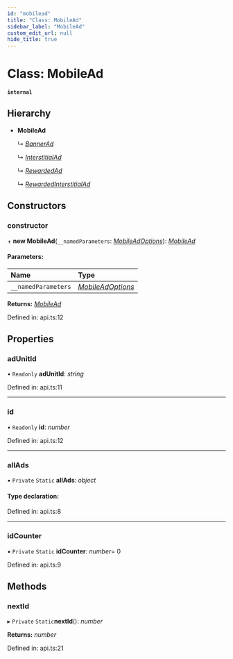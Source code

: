 ```yaml
---
id: "mobilead"
title: "Class: MobileAd"
sidebar_label: "MobileAd"
custom_edit_url: null
hide_title: true
---
```


# Class: MobileAd

**`internal`** 

## Hierarchy

* **MobileAd**

  ↳ [*BannerAd*](bannerad.md)

  ↳ [*InterstitialAd*](interstitialad.md)

  ↳ [*RewardedAd*](rewardedad.md)

  ↳ [*RewardedInterstitialAd*](rewardedinterstitialad.md)

## Constructors

### constructor

\+ **new MobileAd**(`__namedParameters`: [*MobileAdOptions*](../index.md#mobileadoptions)): [*MobileAd*](mobilead.md)

#### Parameters:

Name | Type |
:------ | :------ |
`__namedParameters` | [*MobileAdOptions*](../index.md#mobileadoptions) |

**Returns:** [*MobileAd*](mobilead.md)

Defined in: api.ts:12

## Properties

### adUnitId

• `Readonly` **adUnitId**: *string*

Defined in: api.ts:11

___

### id

• `Readonly` **id**: *number*

Defined in: api.ts:12

___

### allAds

▪ `Private` `Static` **allAds**: *object*

#### Type declaration:

Defined in: api.ts:8

___

### idCounter

▪ `Private` `Static` **idCounter**: *number*= 0

Defined in: api.ts:9

## Methods

### nextId

▸ `Private` `Static`**nextId**(): *number*

**Returns:** *number*

Defined in: api.ts:21
